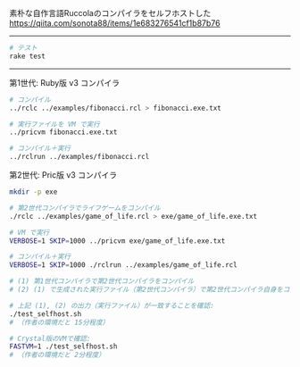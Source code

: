素朴な自作言語Ruccolaのコンパイラをセルフホストした  
https://qiita.com/sonota88/items/1e683276541cf1b87b76

---

```sh
# テスト
rake test
```

---

第1世代: Ruby版 v3 コンパイラ

```sh
# コンパイル
../rclc ../examples/fibonacci.rcl > fibonacci.exe.txt

# 実行ファイルを VM で実行
../pricvm fibonacci.exe.txt

# コンパイル＋実行
../rclrun ../examples/fibonacci.rcl
```

第2世代: Pric版 v3 コンパイラ

```sh
mkdir -p exe

# 第2世代コンパイラでライフゲームをコンパイル
./rclc ../examples/game_of_life.rcl > exe/game_of_life.exe.txt

# VM で実行
VERBOSE=1 SKIP=1000 ../pricvm exe/game_of_life.exe.txt

# コンパイル＋実行
VERBOSE=1 SKIP=1000 ./rclrun ../examples/game_of_life.rcl
```

```sh
# (1) 第1世代コンパイラで第2世代コンパイラをコンパイル
# (2) (1) で生成された実行ファイル（第2世代コンパイラ）で第2世代コンパイラ自身をコンパイル

# 上記 (1), (2) の出力（実行ファイル）が一致することを確認:
./test_selfhost.sh
# （作者の環境だと 15分程度）

# Crystal版のVMで確認:
FASTVM=1 ./test_selfhost.sh
# （作者の環境だと 2分程度）
```
